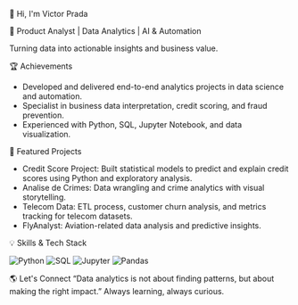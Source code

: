 👋 Hi, I'm Victor Prada

🚀 Product Analyst | Data Analytics | AI & Automation

Turning data into actionable insights and business value.

🏆 Achievements

- Developed and delivered end-to-end analytics projects in data science and automation.
- Specialist in business data interpretation, credit scoring, and fraud prevention.
- Experienced with Python, SQL, Jupyter Notebook, and data visualization.

📌 Featured Projects

- Credit Score Project: Built statistical models to predict and explain credit scores using Python and exploratory analysis.
- Analise de Crimes: Data wrangling and crime analytics with visual storytelling.
- Telecom Data: ETL process, customer churn analysis, and metrics tracking for telecom datasets.
- FlyAnalyst: Aviation-related data analysis and predictive insights.

💡 Skills & Tech Stack

![Python](https://img.shields.io/badge/Python-3776AB?style=for-the-badge&logo=python)
![SQL](https://img.shields.io/badge/SQL-0773C1?style=for-the-badge&logo=postgresql)
![Jupyter](https://img.shields.io/badge/Jupyter-F3631D?style=for-the-badge&logo=jupyter)
![Pandas](https://img.shields.io/badge/Pandas-150458?style=for-the-badge&logo=pandas)


🌎 Let's Connect
“Data analytics is not about finding patterns, but about making the right impact.”
Always learning, always curious.
